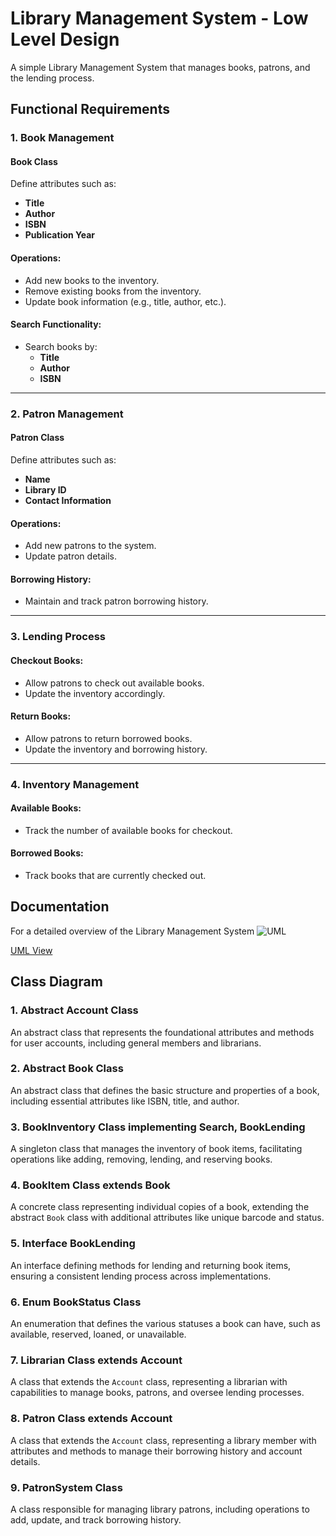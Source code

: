 # Library Management System - Low Level Design

A simple Library Management System that manages books, patrons, and the lending process.

## Functional Requirements

### 1. Book Management
#### Book Class
Define attributes such as:
- **Title**
- **Author**
- **ISBN**
- **Publication Year**

#### Operations:
- Add new books to the inventory.
- Remove existing books from the inventory.
- Update book information (e.g., title, author, etc.).

#### Search Functionality:
- Search books by:
  - **Title**
  - **Author**
  - **ISBN**

---

### 2. Patron Management
#### Patron Class
Define attributes such as:
- **Name**
- **Library ID**
- **Contact Information**

#### Operations:
- Add new patrons to the system.
- Update patron details.

#### Borrowing History:
- Maintain and track patron borrowing history.

---

### 3. Lending Process
#### Checkout Books:
- Allow patrons to check out available books.
- Update the inventory accordingly.

#### Return Books:
- Allow patrons to return borrowed books.
- Update the inventory and borrowing history.

---

### 4. Inventory Management
#### Available Books:
- Track the number of available books for checkout.

#### Borrowed Books:
- Track books that are currently checked out.

## Documentation

For a detailed overview of the Library Management System
![UML](https://github.com/user-attachments/assets/d87b089e-4285-47af-b2db-542181a92527)

[UML View](https://github.com/user-attachments/files/17367840/desing.pdf)

## Class Diagram 

### 1. Abstract Account Class
An abstract class that represents the foundational attributes and methods for user accounts, including general members and librarians.

### 2. Abstract Book Class
An abstract class that defines the basic structure and properties of a book, including essential attributes like ISBN, title, and author.

### 3. BookInventory Class implementing Search, BookLending
A singleton class that manages the inventory of book items, facilitating operations like adding, removing, lending, and reserving books.

### 4. BookItem Class extends Book
A concrete class representing individual copies of a book, extending the abstract `Book` class with additional attributes like unique barcode and status.

### 5. Interface BookLending
An interface defining methods for lending and returning book items, ensuring a consistent lending process across implementations.

### 6. Enum BookStatus Class
An enumeration that defines the various statuses a book can have, such as available, reserved, loaned, or unavailable.

### 7. Librarian Class extends Account
A class that extends the `Account` class, representing a librarian with capabilities to manage books, patrons, and oversee lending processes.

### 8. Patron Class extends Account
A class that extends the `Account` class, representing a library member with attributes and methods to manage their borrowing history and account details.

### 9. PatronSystem Class
A class responsible for managing library patrons, including operations to add, update, and track borrowing history.

